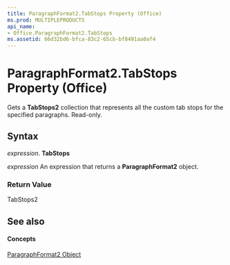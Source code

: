 ```yaml
---
title: ParagraphFormat2.TabStops Property (Office)
ms.prod: MULTIPLEPRODUCTS
api_name:
- Office.ParagraphFormat2.TabStops
ms.assetid: 66d32bd6-bfca-83c2-65cb-bf8491aa0af4
---
```



# ParagraphFormat2.TabStops Property (Office)

Gets a  **TabStops2** collection that represents all the custom tab stops for the specified paragraphs. Read-only.


## Syntax

 _expression_. **TabStops**

 _expression_ An expression that returns a **ParagraphFormat2** object.


### Return Value

TabStops2


## See also


#### Concepts


[ParagraphFormat2 Object](paragraphformat2-object-office.md)

